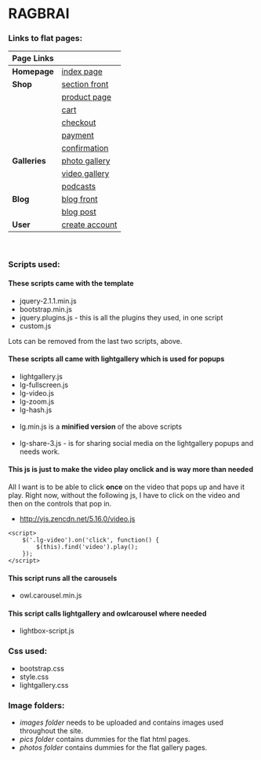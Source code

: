 # RAGBRAI

### Links to flat pages:

| Page Links    |                                                                                                   |
| ------------- | ------------------------------------------------------------------------------------------------- |
|__Homepage__   |[index page](http://www.gannett-cdn.com/LDSN/desmoines/RAG-final/ragbrai-home.html)                |
| __Shop__      |[section front](http://www.gannett-cdn.com/LDSN/desmoines/RAG-final/sectionfront-shop.html)        |
|               |[product page](http://www.gannett-cdn.com/LDSN/desmoines/RAG-final/shop-product.html)              |
|               |[cart](http://www.gannett-cdn.com/LDSN/desmoines/RAG-final/shop-cart.html)                         |
|               |[checkout](http://www.gannett-cdn.com/LDSN/desmoines/RAG-final/shop-checkout.html)                 |
|               |[payment](http://www.gannett-cdn.com/LDSN/desmoines/RAG-final/shop-checkout2.html)                 |
|               |[confirmation](http://www.gannett-cdn.com/LDSN/desmoines/RAG-final/shop-confirmation.html)         |
|__Galleries__  |[photo gallery](http://www.gannett-cdn.com/LDSN/desmoines/RAG-final/sectionfront-photogallery.html)|
|               |[video gallery](http://www.gannett-cdn.com/LDSN/desmoines/RAG-final/sectionfront-video.html)       |
|               |[podcasts](http://www.gannett-cdn.com/LDSN/desmoines/RAG-final/sectionfront-podcast.html)          |
|__Blog__       |[blog front](http://www.gannett-cdn.com/LDSN/desmoines/RAG-final/sectionfront-blog.html)           |
|               |[blog post](http://www.gannett-cdn.com/LDSN/desmoines/RAG-final/blog-post.html)                    |
|__User__       |[create account](http://www.gannett-cdn.com/LDSN/desmoines/RAG-final/user-create-account.html)     |
<br>

### Scripts used:

#### These scripts came with the template
* jquery-2.1.1.min.js
* bootstrap.min.js
* jquery.plugins.js - this is all the plugins they used, in one script
* custom.js

Lots can be removed from the last two scripts, above.

#### These scripts all came with lightgallery which is used for popups

* lightgallery.js
* lg-fullscreen.js
* lg-video.js
* lg-zoom.js
* lg-hash.js
<br><br>
* lg.min.js is a __minified version__ of the above scripts
<br><br>
* lg-share-3.js - is for sharing social media on the lightgallery popups and needs work.

#### This js is just to make the video play onclick and is way more than needed
All I want is to be able to click **once** on the video that pops up and have it play. Right now, without the following js, I have to click on the video and then on the controls that pop in.
* http://vjs.zencdn.net/5.16.0/video.js
``` 
<script>
    $('.lg-video').on('click', function() {
        $(this).find('video').play();
    });
</script>
```

#### This script runs all the carousels
* owl.carousel.min.js


#### This script calls lightgallery and owlcarousel where needed
* lightbox-script.js


### Css used:

* bootstrap.css
* style.css
* lightgallery.css


### Image folders:
* *images folder* needs to be uploaded and contains images used throughout the site.
* *pics folder* contains dummies for the flat html pages.
* *photos folder* contains dummies for the flat gallery pages.